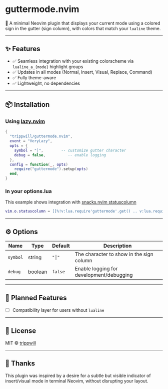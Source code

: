 # guttermode.nvim

🚦 A minimal Neovim plugin that displays your current mode using a colored sign
in the gutter (sign column), with colors that match your `lualine` theme.

---

## ✨ Features

- ✅ Seamless integration with your existing colorscheme via `lualine_a_{mode}` highlight groups
- ✅ Updates in all modes (Normal, Insert, Visual, Replace, Command)
- ✅ Fully theme-aware
- ✅ Lightweight, no dependencies

---

## 📦 Installation

### Using [lazy.nvim](https://github.com/folke/lazy.nvim)

```lua
{
  "trippwill/guttermode.nvim",
  event = "VeryLazy",
  opts = {
    symbol = "│",        -- customize gutter character
    debug = false,          -- enable logging
  },
  config = function(_, opts)
    require("guttermode").setup(opts)
  end,
}
```

### In your options.lua

This example shows integration with [snacks.nvim statuscolumn](https://github.com/folke/snacks.nvim/blob/main/docs/statuscolumn.md)

```lua
vim.o.statuscolumn = [[%!v:lua.require'guttermode'.get() .. v:lua.require'snacks.statuscolumn'.get()]]
```

---

## ⚙️ Options

| Name           | Type    | Default | Description                            |
|----------------|---------|---------|----------------------------------------|
| `symbol`    | string  | `"│"`    | The character to show in the sign column     |
| `debug`        | boolean | `false` | Enable logging for development/debugging   |

---

## 🧪 Planned Features

- [ ] Compatibility layer for users without `lualine`

---

## 🪪 License

MIT © [trippwill](https://github.com/trippwill)

---

## 🙏 Thanks

This plugin was inspired by a desire for a subtle but visible indicator of
insert/visual mode in terminal Neovim, without disrupting your layout.
